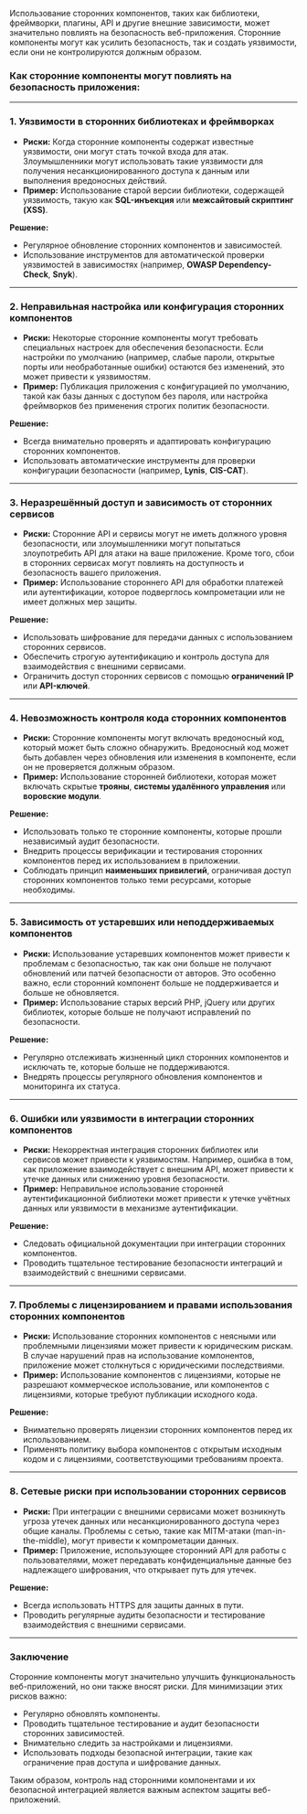 Использование сторонних компонентов, таких как библиотеки, фреймворки, плагины, API и другие внешние зависимости, может значительно повлиять на безопасность веб-приложения. Сторонние компоненты могут как усилить безопасность, так и создать уязвимости, если они не контролируются должным образом.

### Как сторонние компоненты могут повлиять на безопасность приложения:

---

### 1. **Уязвимости в сторонних библиотеках и фреймворках**

- **Риски:** Когда сторонние компоненты содержат известные уязвимости, они могут стать точкой входа для атак. Злоумышленники могут использовать такие уязвимости для получения несанкционированного доступа к данным или выполнения вредоносных действий.
- **Пример:** Использование старой версии библиотеки, содержащей уязвимость, такую как **SQL-инъекция** или **межсайтовый скриптинг (XSS)**.

**Решение:**
- Регулярное обновление сторонних компонентов и зависимостей.
- Использование инструментов для автоматической проверки уязвимостей в зависимостях (например, **OWASP Dependency-Check**, **Snyk**).

---

### 2. **Неправильная настройка или конфигурация сторонних компонентов**

- **Риски:** Некоторые сторонние компоненты могут требовать специальных настроек для обеспечения безопасности. Если настройки по умолчанию (например, слабые пароли, открытые порты или необработанные ошибки) остаются без изменений, это может привести к уязвимостям.
- **Пример:** Публикация приложения с конфигурацией по умолчанию, такой как базы данных с доступом без пароля, или настройка фреймворков без применения строгих политик безопасности.

**Решение:**
- Всегда внимательно проверять и адаптировать конфигурацию сторонних компонентов.
- Использовать автоматические инструменты для проверки конфигурации безопасности (например, **Lynis**, **CIS-CAT**).

---

### 3. **Неразрешённый доступ и зависимость от сторонних сервисов**

- **Риски:** Сторонние API и сервисы могут не иметь должного уровня безопасности, или злоумышленники могут попытаться злоупотребить API для атаки на ваше приложение. Кроме того, сбои в сторонних сервисах могут повлиять на доступность и безопасность вашего приложения.
- **Пример:** Использование стороннего API для обработки платежей или аутентификации, которое подверглось компрометации или не имеет должных мер защиты.

**Решение:**
- Использовать шифрование для передачи данных с использованием сторонних сервисов.
- Обеспечить строгую аутентификацию и контроль доступа для взаимодействия с внешними сервисами.
- Ограничить доступ сторонних сервисов с помощью **ограничений IP** или **API-ключей**.

---

### 4. **Невозможность контроля кода сторонних компонентов**

- **Риски:** Сторонние компоненты могут включать вредоносный код, который может быть сложно обнаружить. Вредоносный код может быть добавлен через обновления или изменения в компоненте, если он не проверяется должным образом.
- **Пример:** Использование сторонней библиотеки, которая может включать скрытые **трояны**, **системы удалённого управления** или **воровские модули**.

**Решение:**
- Использовать только те сторонние компоненты, которые прошли независимый аудит безопасности.
- Внедрить процессы верификации и тестирования сторонних компонентов перед их использованием в приложении.
- Соблюдать принцип **наименьших привилегий**, ограничивая доступ сторонних компонентов только теми ресурсами, которые необходимы.

---

### 5. **Зависимость от устаревших или неподдерживаемых компонентов**

- **Риски:** Использование устаревших компонентов может привести к проблемам с безопасностью, так как они больше не получают обновлений или патчей безопасности от авторов. Это особенно важно, если сторонний компонент больше не поддерживается и больше не обновляется.
- **Пример:** Использование старых версий PHP, jQuery или других библиотек, которые больше не получают исправлений по безопасности.

**Решение:**
- Регулярно отслеживать жизненный цикл сторонних компонентов и исключать те, которые больше не поддерживаются.
- Внедрять процессы регулярного обновления компонентов и мониторинга их статуса.

---

### 6. **Ошибки или уязвимости в интеграции сторонних компонентов**

- **Риски:** Некорректная интеграция сторонних библиотек или сервисов может привести к уязвимостям. Например, ошибка в том, как приложение взаимодействует с внешним API, может привести к утечке данных или снижению уровня безопасности.
- **Пример:** Неправильное использование сторонней аутентификационной библиотеки может привести к утечке учётных данных или уязвимости в механизме аутентификации.

**Решение:**
- Следовать официальной документации при интеграции сторонних компонентов.
- Проводить тщательное тестирование безопасности интеграций и взаимодействий с внешними сервисами.

---

### 7. **Проблемы с лицензированием и правами использования сторонних компонентов**

- **Риски:** Использование сторонних компонентов с неясными или проблемными лицензиями может привести к юридическим рискам. В случае нарушений прав на использование компонентов, приложение может столкнуться с юридическими последствиями.
- **Пример:** Использование компонентов с лицензиями, которые не разрешают коммерческое использование, или компонентов с лицензиями, которые требуют публикации исходного кода.

**Решение:**
- Внимательно проверять лицензии сторонних компонентов перед их использованием.
- Применять политику выбора компонентов с открытым исходным кодом и с лицензиями, соответствующими требованиям проекта.

---

### 8. **Сетевые риски при использовании сторонних сервисов**

- **Риски:** При интеграции с внешними сервисами может возникнуть угроза утечек данных или несанкционированного доступа через общие каналы. Проблемы с сетью, такие как MITM-атаки (man-in-the-middle), могут привести к компрометации данных.
- **Пример:** Приложение, использующее сторонний API для работы с пользователями, может передавать конфиденциальные данные без надлежащего шифрования, что открывает путь для утечек.

**Решение:**
- Всегда использовать HTTPS для защиты данных в пути.
- Проводить регулярные аудиты безопасности и тестирование взаимодействия с внешними сервисами.

---

### Заключение

Сторонние компоненты могут значительно улучшить функциональность веб-приложений, но они также вносят риски. Для минимизации этих рисков важно:
- Регулярно обновлять компоненты.
- Проводить тщательное тестирование и аудит безопасности сторонних зависимостей.
- Внимательно следить за настройками и лицензиями.
- Использовать подходы безопасной интеграции, такие как ограничение прав доступа и шифрование данных.

Таким образом, контроль над сторонними компонентами и их безопасной интеграцией является важным аспектом защиты веб-приложений.